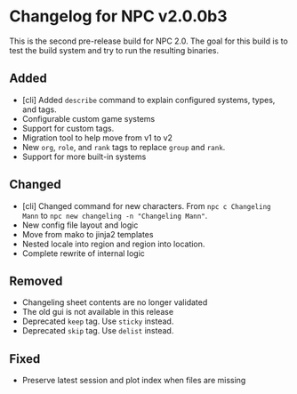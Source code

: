 # Changelog for NPC v2.0.0b3

This is the second pre-release build for NPC 2.0. The goal for this build is to test the build system and try to run the resulting binaries.

## Added

* [cli] Added `describe` command to explain configured systems, types, and tags.
* Configurable custom game systems
* Support for custom tags.
* Migration tool to help move from v1 to v2
* New `org`, `role`, and `rank` tags to replace `group` and `rank`.
* Support for more built-in systems

## Changed

* [cli] Changed command for new characters. From `npc c Changeling Mann` to `npc new changeling -n "Changeling Mann"`.
* New config file layout and logic
* Move from mako to jinja2 templates
* Nested locale into region and region into location.
* Complete rewrite of internal logic

## Removed

* Changeling sheet contents are no longer validated
* The old gui is not available in this release
* Deprecated `keep` tag. Use `sticky` instead.
* Deprecated `skip` tag. Use `delist` instead.

## Fixed

* Preserve latest session and plot index when files are missing
